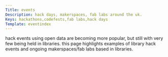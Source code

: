 ```yaml
---
Title: events
Description: hack days, makerspaces, fab labs around the uk.
Keys: hackathons,codefests,fab labs,hack days
Template: eventindex
---
```


hack events using open data are becoming more popular, but still with very few being held in libraries.  this page highlights examples of library hack events and ongoing makerspaces/fab labs based in libraries.